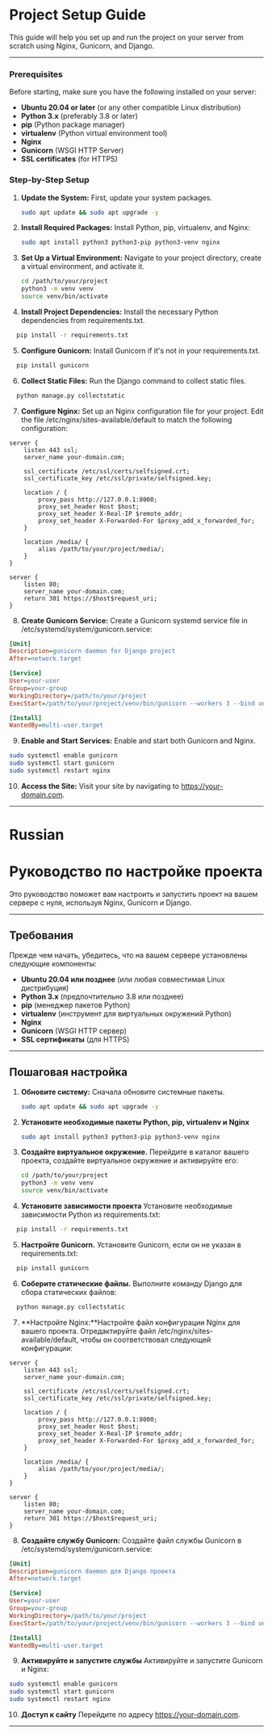 # Project Setup Guide

This guide will help you set up and run the project on your server from scratch using Nginx, Gunicorn, and Django.

---


### Prerequisites

Before starting, make sure you have the following installed on your server:

- **Ubuntu 20.04 or later** (or any other compatible Linux distribution)
- **Python 3.x** (preferably 3.8 or later)
- **pip** (Python package manager)
- **virtualenv** (Python virtual environment tool)
- **Nginx**
- **Gunicorn** (WSGI HTTP Server)
- **SSL certificates** (for HTTPS)

### Step-by-Step Setup

1. **Update the System:**
   First, update your system packages.
   ```bash
   sudo apt update && sudo apt upgrade -y

2. **Install Required Packages:** Install Python, pip, virtualenv, and Nginx:
   ```bash
   sudo apt install python3 python3-pip python3-venv nginx 

3. **Set Up a Virtual Environment:** Navigate to your project directory, create a virtual environment, and activate it.
   ```bash
   cd /path/to/your/project
   python3 -m venv venv
   source venv/bin/activate 

4. **Install Project Dependencies:** Install the necessary Python dependencies from requirements.txt.
 ```bash
   pip install -r requirements.txt  
   ```
5. **Configure Gunicorn:** Install Gunicorn if it's not in your requirements.txt.
 ```bash
   pip install gunicorn
   ```
6. **Collect Static Files:** Run the Django command to collect static files.
 ```bash
   python manage.py collectstatic
   ```
7. **Configure Nginx:** Set up an Nginx configuration file for your project. Edit the file /etc/nginx/sites-available/default to match the following configuration:
```nginx 
server {
    listen 443 ssl;
    server_name your-domain.com;

    ssl_certificate /etc/ssl/certs/selfsigned.crt;
    ssl_certificate_key /etc/ssl/private/selfsigned.key;

    location / {
        proxy_pass http://127.0.0.1:8000;
        proxy_set_header Host $host;
        proxy_set_header X-Real-IP $remote_addr;
        proxy_set_header X-Forwarded-For $proxy_add_x_forwarded_for;
    }

    location /media/ {
        alias /path/to/your/project/media/;
    }
}

server {
    listen 80;
    server_name your-domain.com;
    return 301 https://$host$request_uri;
}
``` 
8. **Create Gunicorn Service:** Create a Gunicorn systemd service file in /etc/systemd/system/gunicorn.service: 
```ini 
[Unit]
Description=gunicorn daemon for Django project
After=network.target

[Service]
User=your-user
Group=your-group
WorkingDirectory=/path/to/your/project
ExecStart=/path/to/your/project/venv/bin/gunicorn --workers 3 --bind unix:/path/to/your/project/gunicorn.sock main.wsgi:application

[Install]
WantedBy=multi-user.target
``` 
9. **Enable and Start Services:** Enable and start both Gunicorn and Nginx.
```bash 
sudo systemctl enable gunicorn
sudo systemctl start gunicorn
sudo systemctl restart nginx
``` 
10. **Access the Site:** Visit your site by navigating to https://your-domain.com.

___

# Russian
# Руководство по настройке проекта

Это руководство поможет вам настроить и запустить проект на вашем сервере с нуля, используя Nginx, Gunicorn и Django.

---

## Требования

Прежде чем начать, убедитесь, что на вашем сервере установлены следующие компоненты:

- **Ubuntu 20.04 или позднее** (или любая совместимая Linux дистрибуция)
- **Python 3.x** (предпочтительно 3.8 или позднее)
- **pip** (менеджер пакетов Python)
- **virtualenv** (инструмент для виртуальных окружений Python)
- **Nginx**
- **Gunicorn** (WSGI HTTP сервер)
- **SSL сертификаты** (для HTTPS)

---

## Пошаговая настройка

1. **Обновите систему:**
   Сначала обновите системные пакеты.
   ```bash
   sudo apt update && sudo apt upgrade -y

2. **Установите необходимые пакеты  Python, pip, virtualenv и Nginx**
   ```bash
   sudo apt install python3 python3-pip python3-venv nginx 

3. **Создайте виртуальное окружение.** Перейдите в каталог вашего проекта, создайте виртуальное окружение и активируйте его: 
   ```bash
   cd /path/to/your/project
   python3 -m venv venv
   source venv/bin/activate 

4. **Установите зависимости проекта** Установите необходимые зависимости Python из requirements.txt:
 ```bash
   pip install -r requirements.txt  
   ```
5. **Настройте Gunicorn.** Установите Gunicorn, если он не указан в requirements.txt:
 ```bash
   pip install gunicorn
   ```
6. **Соберите статические файлы.** Выполните команду Django для сбора статических файлов:
 ```bash
   python manage.py collectstatic
   ```
7. **Настройте Nginx:**Настройте файл конфигурации Nginx для вашего проекта. Отредактируйте файл /etc/nginx/sites-available/default, чтобы он соответствовал следующей конфигурации:
```nginx 
server {
    listen 443 ssl;
    server_name your-domain.com;

    ssl_certificate /etc/ssl/certs/selfsigned.crt;
    ssl_certificate_key /etc/ssl/private/selfsigned.key;

    location / {
        proxy_pass http://127.0.0.1:8000;
        proxy_set_header Host $host;
        proxy_set_header X-Real-IP $remote_addr;
        proxy_set_header X-Forwarded-For $proxy_add_x_forwarded_for;
    }

    location /media/ {
        alias /path/to/your/project/media/;
    }
}

server {
    listen 80;
    server_name your-domain.com;
    return 301 https://$host$request_uri;
}
``` 
8. **Создайте службу Gunicorn:** Создайте файл службы Gunicorn в /etc/systemd/system/gunicorn.service: 
```ini 
[Unit]
Description=gunicorn daemon для Django проекта
After=network.target

[Service]
User=your-user
Group=your-group
WorkingDirectory=/path/to/your/project
ExecStart=/path/to/your/project/venv/bin/gunicorn --workers 3 --bind unix:/path/to/your/project/gunicorn.sock main.wsgi:application

[Install]
WantedBy=multi-user.target

``` 
9. **Активируйте и запустите службы** Активируйте и запустите Gunicorn и Nginx:
```bash 
sudo systemctl enable gunicorn
sudo systemctl start gunicorn
sudo systemctl restart nginx
``` 
10. **Доступ к сайту** Перейдите по адресу https://your-domain.com.

___
